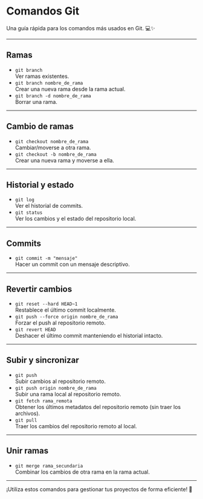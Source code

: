 # **Comandos Git**

Una guía rápida para los comandos más usados en Git. 💻✨

---

## **Ramas**  
- `git branch`  
  Ver ramas existentes.  
- `git branch nombre_de_rama`  
  Crear una nueva rama desde la rama actual.  
- `git branch -d nombre_de_rama`  
  Borrar una rama.

---

## **Cambio de ramas**  
- `git checkout nombre_de_rama`  
  Cambiar/moverse a otra rama.  
- `git checkout -b nombre_de_rama`  
  Crear una nueva rama y moverse a ella.

---

## **Historial y estado**  
- `git log`  
  Ver el historial de commits.  
- `git status`  
  Ver los cambios y el estado del repositorio local.

---

## **Commits**  
- `git commit -m "mensaje"`  
  Hacer un commit con un mensaje descriptivo.

---

## **Revertir cambios**  
- `git reset --hard HEAD~1`  
  Restablece el último commit localmente.  
- `git push --force origin nombre_de_rama`  
  Forzar el push al repositorio remoto.  
- `git revert HEAD`  
  Deshacer el último commit manteniendo el historial intacto.

---

## **Subir y sincronizar**  
- `git push`  
  Subir cambios al repositorio remoto.  
- `git push origin nombre_de_rama`  
  Subir una rama local al repositorio remoto.  
- `git fetch rama_remota`  
  Obtener los últimos metadatos del repositorio remoto (sin traer los archivos).  
- `git pull`  
  Traer los cambios del repositorio remoto al local.

---

## **Unir ramas**  
- `git merge rama_secundaria`  
  Combinar los cambios de otra rama en la rama actual.

---

¡Utiliza estos comandos para gestionar tus proyectos de forma eficiente! 🚀
